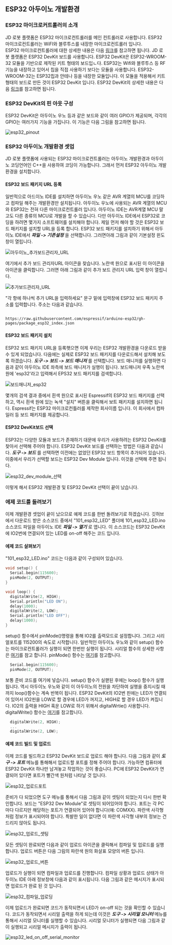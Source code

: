 ## ESP32 아두이노 개발환경

### ESP32 마이크로커트롤러의 소개 
JD 로봇 플랫폼은 ESP32 마이크로컨트롤러를 메인 컨트롤러로 사용합니다. ESP32 마이크로컨트롤러는 WiFI와 블루투스를 내장한 마이크로컨트롤러 입니다.  
ESP32 마이크로컨트롤러에 대한 상세한 내용은 다음 [링크](https://www.espressif.com/en/products/socs/esp32)를 참고하면 됩니다. 
JD 로봇 플랫폼은 ESP32 DevKit 보드를 사용합니다. ESP32 DevKit은 ESP32-WROOM-32 모듈을 기반으로 제작된 키트 형태의 보드입ㄴ다. 
ESP32는 Wifi와 블루투스 등 RF 기능을 내장하고 있어서 칩을 직접 사용하기 보다는 모듈을 사용합니다. ESP32-WROOM-32는 ESP32칩과 안테나 등을 내장한 모듈입니다. 이 모듈을 적용해서 키트 형태의 보드로 만든 것이 ESP32 DevKit 입니다. ESP32 DevKit의 상세한 내용은 다음 [링크](https://www.eleparts.co.kr/goods/view?no=9079562)를 참고하면 됩니다.  

### ESP32 DevKit의 핀 아웃 구성 
ESP32 DevKit은 아두이노 우노 등과 같은 보드와 같이 여러 GPIO가 제공되며, 각각의 GPIO는 여러가지 기능을 가집니다. 이 기능은 다음 그림을 참고하면 됩니다. 

![esp32_pinout](https://github.com/JD-edu/JD_robot_platform/assets/96219601/195dd2fc-c48f-47d8-ad27-13459236f5e2)

### ESP32 아두이노 개발환경 셋업 
JD 로봇 플랫폼에 사용되는 ESP32 마이크로컨트롤러는 아두이노 개발환경과 아두이노 코딩언어인 C++을 사용하여 코딩이 가능합니다. 그래서 먼저 ESP32 아두이노 개발환경을 설치합니다. 

#### ESP32 보드 패키지 URL 등록 
일반적으로 아드이노 IDE를 설치하면 아두이노 우노 같은 AVR 계열의 MCU를 코딩하고 컴파일 해주는 개발환경만 설치됩니다. 아두이노 우노에 사용되는 AVR 계열의 MCU와 ESP32는 전혀 다른 마이크로컨트롤러 입니다. 아두이노 IDE는 AVR계열 MCU 말고도 다른 종류의 MCU로 개발을 할 수 있습니다. 다만 아두이노 IDE에서 ESP32로 코딩을 하려면 몇가지 소프트웨어를 설치해야 합니다. 제일 먼저 해야 할 것은 ESP32 보드 패키지를 설치할 URL을 등록 합니다.  ESP32 보드 패키지를 설치하기 위해서 아두이노 IDE에서 ***파일 -> 기존설정*** 을 선택합니다. 그러면아래 그림과 같이 기본설정 윈도창이 열립니다. 

![아두이노_추가보드관리자_URL](https://github.com/JD-edu/JD_robot_platform/assets/96219601/efedb533-9a73-4792-8845-529884fd84f1)

여기에서 추가 보드 관리자URL 아이콘을 찾습니다. 노란색 원으로 표시된 이 아이콘을 아이콘을 클릭합니다. 그러면 아래 그림과 같이 추가 보드 관리지 URL 입력 창이 열립니다. 

![추가보드관리자_URL](https://github.com/JD-edu/JD_robot_platform/assets/96219601/c1360223-660b-49ee-85c5-f6d967b2cc21)

"각 항에 하나씩 추가 URL을 입력하세요" 문구 밑에 입력창에 ESP32 보드 패키지 주소를 입력합니다. 주소는 다음과 같습니다. 

<pre><code>
https://raw.githubusercontent.com/espressif/arduino-esp32/gh-pages/package_esp32_index.json
</code></pre>

#### ESP32 보드 패키지 설치 
ESP32 보드 패키지 URL을 등록햇으면 이제 우리는 ESP32 개발환경을 다운로드 받을 수 있게 되었습니다. 다음에는 실제로 ESP32 보드 패키지를 다운로드해서 설치해 보도록 하겠습니다. ***도구 -> 보드 -> 보드 매니저***  를 선택합니다. 보드 매니저를 실행하면 다음과 같이 아두이노 IDE 좌측에 보드 매니저가 실행이 됩니다. 보드매니저 우족 노란색 원에 'esp32'라고 입력해서 EPS32 보드 패키지를 검색합니다. 

![보드매니저_esp32](https://github.com/JD-edu/JD_robot_platform/assets/96219601/0cb1e666-fcd4-4a14-97fe-35d2397f6d54)

몇개의 검색 결과 중에서 흰색 원으로 표시된 Espressif의 ESP32 보드 패키지를 선택하고, 역시 흰색 원에 있는 녹색 "설치" 버튼을 클릭해서 보트 패키지를 설치하면 됩니다. Espressif는 ESP32 마이크로컨틀러를 제작한 회사이름 입니다. 이 회사에서 컴파일러 등 보드 패키지를 제공합니다. 

#### ESP32 DevKit보드 선택 
ESP32는 다양한 모듈과 보드가 존재하기 대문에 우리가 사용하려는 ESP32 DevKit를 찾아서 선택해 주어야 합니다. ESP32 DevKit 보드를 선택하는 방법은 다음과 같습니다. ***도구 -> 보드***  를 선택하면 이전에는 없었던 ESP32 보드 항목이 추가되어 있습니다. 이중에서 우리가 선택할 보드는 ESP32 Dev Module 입니다. 이것을 선택해 주면 됩니다. 

![esp32_dev_module_선택](https://github.com/JD-edu/JD_robot_platform/assets/96219601/22633c4a-91a9-42ac-98d7-af537c6cefa4)

이렇게 해서 ESP32 개발환경 및 ESP32 DevKit 선택이 끝이 났습니다. 

### 에제 코드를 돌려보기 
이제 개발환경 셋업이 끝이 났으므로 예제 코드를 한번 돌려보기로 하겠습니다. 깃허브에서 다운로드 받은 소스코드 중에서 "101_esp32_LED" 폴더에 101_esp32_LED.ino 소스코드 파일을 아두이노 IDE ***파일 -> 열기***  로 엽니다. 이 소스코드는 ESP32 DevKit에 IO2번에 연결되어 있는 LED를 on-off 해주는 코드 입니다. 

#### 에제 코드 살펴보기
"101_esp32_LED.ino" 코드는 다음과 같이 구성되어 있습니다. 

```C
void setup() {
  Serial.begin(115600);
  pinMode(2, OUTPUT);
}

void loop() {
  digitalWrite(2, HIGH);
  Serial.println("LED ON");
  delay(1000);
  digitalWrite(2, LOW);
  Serial.println("LED OFF");
  delay(1000);
}
```

setup() 함수에서 pinMode()명령을 통해 IO2를 출력모드로 설정합니다. 그리고 시리얼포트를 115200의 속도로 시작합니다. 일반적인 아두이노 우노와 같이 setup() 함수는 마이크로컨트롤러가 실행이 되면 한번만 실행이 됩니다. 시리얼 함수의 상세한 사항은 [여기](https://www.arduino.cc/reference/ko/language/functions/communication/serial/)를 참고 합니다. pinMode() 함수는 [여기](https://www.arduino.cc/reference/ko/language/functions/digital-io/pinmode/)를 참고합니다.  

```C
  Serial.begin(115600);
  pinMode(2, OUTPUT);
```

보통 준비 코드를 여기에 넣습니다. setup() 함수가 실핻된 후에는 loop() 함수가 실행됩니다. 역시 아두이노 우노와 같이 이 아두이노의 전원을 차단하여 실행을 중지시킬 때까지 loop()함수는 계속 반복이 됩니다. ESP32 DevKit의 IO2번 핀에는 LED가 연결되어 있어서 IO2핀을 LOW로 할 경우에 LED가 꺼지고, HIGH로 할 경우 LED가 켜집니다. IO2의 출력을 HIGH 혹운 LOW로 하기 위해서 digitalWrtie() 사용합니다. digitalWrite() 함수는 [여기](https://www.arduino.cc/reference/ko/language/functions/digital-io/digitalwrite/)를 참고합니다. 

```C
  digitalWrite(2, HIGH);
  ...
  digitalWrite(2, LOW);
```

#### 예제 코드 빌드 및 업로드 
이제 코드를 빌드하고 ESP32 DevKit 보드로 업로드 해야 합니다. 다음 그림과 같이 ***도구 -> 포트***  메뉴를 통해해서 업로드할 포트를 정해 주어야 합니다. 가능하면 컴퓨터에 ESP32 DevKit 하나만 남겨놓고 작업하는 것이 좋습니다. PC에 ESP32 DevKit가 연결되어 있다면 포트가 빨간색 원처럼 나타날 것 입니다.  

![esp32_업로드포트](https://github.com/JD-edu/JD_robot_platform/assets/96219601/dabd3899-7640-4747-97f5-9d49cd1cf1f7)

준비가 다 되었으면 도구 메뉴를 통해서 다음 그림과 같이 셋팅이 되었는지 다시 한번 확인합니다. 보드는 "ESP32 Dev Module"로 셋팅이 되어있어야 합니다. 포트는 각 PC마다 다르지만 해당하는 포트가 연결되어 있어야 합니다(얘: COMXX). 파란색 사각형 처럼 정보가 표시되어야 합니다. 특뱔한 일이 없다면 이 파란색 사각형 내부의 정보는 건드리지 않아도 됩니다. 

![esp32_업로드_셋팅](https://github.com/JD-edu/JD_robot_platform/assets/96219601/2ff5bb64-12fc-477e-9e33-37ac1755344c)

모든 셋팅이 완료되면 다음과 같이 업로드 아이콘을 클릭해서 컴파일 및 업로드를 실행합니다. 업로드 버튼은 다음 그림의 파란색 원의 화살표 모양의 버튼 입니다. 

![esp32_업로드_버튼](https://github.com/JD-edu/JD_robot_platform/assets/96219601/b2b1e5b5-0123-4f96-9d05-c610f3f3c0a4)

업로드가 실행이 되면 컴파일과 업로드를 진행합니다. 컴파일 상황과 업로드 상태가 아두이노 IDE 아래 정보창에 다음과 같이 표시됩니다. 다음 그림과 같은 메시지가 표시되면 업로드가 완료 된 것 입니다. 

![esp32_컴파일_업로딩](https://github.com/JD-edu/JD_robot_platform/assets/96219601/9b44dbb4-dd78-4342-8775-2e51d8a430d1)

이제 업로드가 완료되면 코드가 동작되면서 LED가 on-off 되는 것을 확인할 수 있습니다. 코드가 동작되면서 시리얼 출력을 하게 되는데 이것은 ***도구 -> 시리얼 모니터***  메뉴를 통해서 시리얼 모니터를 실행할 수 있습니다. 시리얼 모니터가 실행되면 다음 그림과 같이 실행되고 시리얼 메시지가 출력이 됩니다. 

![esp32_led_on_off_serial_monitor](https://github.com/JD-edu/JD_robot_platform/assets/96219601/a1483b23-7afd-47b8-9fcb-86c3d9f928fe)








